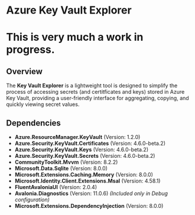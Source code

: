 # Azure Key Vault Explorer
# This is very much a work in progress.

## Overview

The **Key Vault Explorer** is a lightweight tool is designed to simplify the process of accessing secrets (and certitficates and keys) stored in Azure Key Vault, providing a user-friendly interface for aggregating, copying, and quickly viewing secret values.

## Dependencies
- **Azure.ResourceManager.KeyVault** (Version: 1.2.0)
- **Azure.Security.KeyVault.Certificates** (Version: 4.6.0-beta.2)
- **Azure.Security.KeyVault.Keys** (Version: 4.6.0-beta.2)
- **Azure.Security.KeyVault.Secrets** (Version: 4.6.0-beta.2)
- **CommunityToolkit.Mvvm** (Version: 8.2.2)
- **Microsoft.Data.Sqlite** (Version: 8.0.0)
- **Microsoft.Extensions.Caching.Memory** (Version: 8.0.0)
- **Microsoft.Identity.Client.Extensions.Msal** (Version: 4.58.1)
- **FluentAvaloniaUI** (Version: 2.0.4)
- **Avalonia.Diagnostics** (Version: 11.0.6) *(Included only in Debug configuration)*
- **Microsoft.Extensions.DependencyInjection** (Version: 8.0.0)
